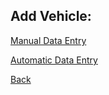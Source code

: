 ## Add Vehicle:

[Manual Data Entry](https://projectemiszero.github.io/User-Info/)

[Automatic Data Entry](https://projectemiszero.github.io/Automatic-Car-Entry/)

[Back](https://projectemiszero.github.io/Home-Page/)
